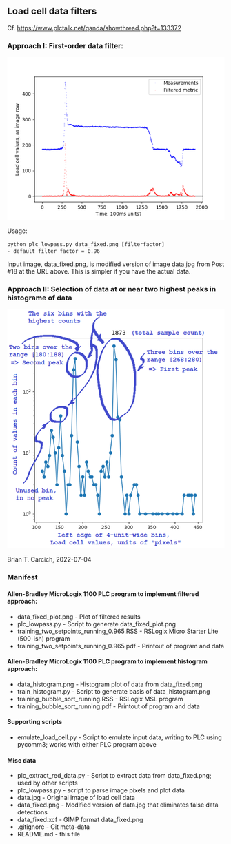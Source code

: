 ## Load cell data filters
Cf. https://www.plctalk.net/qanda/showthread.php?t=133372

### Approach I:  First-order data filter:

![](data_fixed_plot.png)

Usage:

    python plc_lowpass.py data_fixed.png [filterfactor]
    - default filter factor = 0.96

Input image, data_fixed.png, is modified version of image data.jpg
from Post #18 at the URL above.  This is simpler if you have the
actual data.

### Approach II:  Selection of data at or near two highest peaks in histograme of data

![](data_histogram.png)

Brian T. Carcich, 2022-07-04

### Manifest

#### Allen-Bradley MicroLogix 1100 PLC program to implement filtered approach:

* data_fixed_plot.png - Plot of filtered results
* plc_lowpass.py - Script to generate data_fixed_plot.png
* training_two_setpoints_running_0.965.RSS - RSLogix Micro Starter Lite (500-ish) program
* training_two_setpoints_running_0.965.pdf - Printout of program and data

#### Allen-Bradley MicroLogix 1100 PLC program to implement histogram approach:

* data_histogram.png - Histogram plot of data from data_fixed.png
* train_histogram.py - Script to generate basis of data_histogram.png
* training_bubble_sort_running.RSS -  RSLogix MSL program
* training_bubble_sort_running.pdf - Printout of program and data

#### Supporting scripts
* emulate_load_cell.py - Script to emulate input data, writing to PLC using pycomm3; works with either PLC program above

#### Misc data

* plc_extract_red_data.py - Script to extract data from data_fixed.png; used by other scripts
* plc_lowpass.py - script to parse image pixels and plot data
* data.jpg - Original image of load cell data
* data_fixed.png - Modified version of data.jpg that eliminates false data detections
* data_fixed.xcf - GIMP format data_fixed.png
* .gitignore - Git meta-data
* README.md - this file
